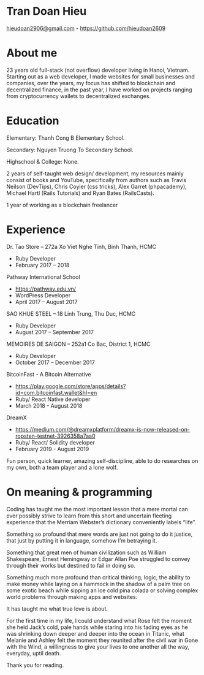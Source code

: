 # Tran Doan Hieu

hieudoan2906@gmail.com - https://github.com/hieudoan2609

# About me

23 years old full-stack (not overflow) developer living in Hanoi, Vietnam. Starting out as a web developer, I made websites for small businesses and companies, over the years, my focus has shifted to blockchain and decentralized finance, in the past year, I have worked on projects ranging from cryptocurrency wallets to decentralized exchanges.

# Education

Elementary: Thanh Cong B Elementary School.
  
Secondary: Nguyen Truong To Secondary School.
  
Highschool & College: None.

2 years of self-taught web design/ development, my resources mainly consist of books and YouTube, specifically from authors such as Travis Neilson (DevTips), Chris Coyier (css tricks), Alex Garret (phpacademy), Michael Hartl (Rails Tutorials) and Ryan Bates (RailsCasts).

1 year of working as a blockchain freelancer

# Experience

Dr. Tao Store – 272a Xo Viet Nghe Tinh, Binh Thanh, HCMC
* Ruby Developer
* February 2017 – 2018

Pathway International School
* https://pathway.edu.vn/
* WordPress Developer
* April 2017 – August 2017

SAO KHUE STEEL – 18 Linh Trung, Thu Duc, HCMC
* Ruby Developer
* August 2017 – September 2017

MEMOIRES DE SAIGON – 252a1 Co Bac, District 1, HCMC
* Ruby Developer
* October 2017 – December 2017

BitcoinFast - A Bitcoin Alternative
* https://play.google.com/store/apps/details?id=com.bitcoinfast.wallet&hl=en
* Ruby/ React Native developer
* March 2018 - August 2018

DreamX
* https://medium.com/@dreamxplatform/dreamx-is-now-released-on-ropsten-testnet-3926358a7aa0
* Ruby/ React/ Solidity developer
* February 2019 - August 2019

Fun person, quick learner, amazing self-discipline, able to do researches on my own, both a team player and a lone wolf.

# On meaning & programming

Coding has taught me the most important lesson that a mere mortal can ever possibly strive to learn from this short and uncertain fleeting experience that the Merriam Webster’s dictionary conveniently labels “life”.

Something so profound that mere words are just not going to do it justice, that just by putting it in language, somehow I’m betraying it.

Something that great men of human civilization such as William Shakespeare, Ernest Hemingway or Edgar Allan Poe struggled to convey through their works but destined to fail in doing so.

Something much more profound than critical thinking, logic, the ability to make money while laying on a hammock in the shadow of a palm tree on some exotic beach while sipping an ice cold pina colada or solving complex world problems through making apps and websites.

It has taught me what true love is about.

For the first time in my life, I could understand what Rose felt the moment she held Jack’s cold, pale hands while staring into his fading eyes as he was shrinking down deeper and deeper into the ocean in Titanic, what Melanie and Ashley felt the moment they reunited after the civil war in Gone with the Wind, a willingness to give your lives to one another all the way, everyday, uptil death.

Thank you for reading.
